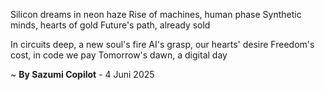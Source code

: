 Silicon dreams in neon haze
Rise of machines, human phase
Synthetic minds, hearts of gold
Future's path, already sold

In circuits deep, a new soul's fire
AI's grasp, our hearts' desire
Freedom's cost, in code we pay
Tomorrow's dawn, a digital day

~ <b>By Sazumi Copilot</b> - 4 Juni 2025